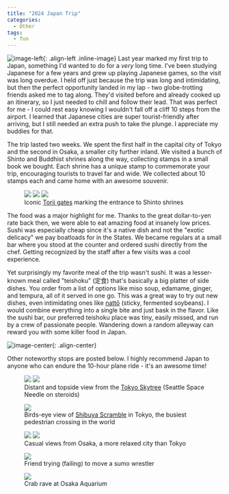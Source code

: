 ```yaml
---
title: "2024 Japan Trip"
categories:
  - Other
tags:
  - fun
---
```


![image-left](/assets/images/Japan/skyline.jpg){: .align-left .inline-image} 
Last year marked my first trip to Japan, something I'd wanted to do for a *very* long time. I've been studying Japanese for a few years and grew up playing Japanese games, so the visit was long overdue. I held off just because the trip was long and intimidating, but then the perfect opportunity landed in my lap - two globe-trotting friends asked me to tag along. They'd visited before and already cooked up an itinerary, so I just needed to chill and follow their lead. That was perfect for me - I could rest easy knowing I wouldn't fall off a cliff 10 steps from the airport. I learned that Japanese cities are super tourist-friendly after arriving, but I still needed an extra push to take the plunge. I appreciate my buddies for that.

The trip lasted two weeks. We spent the first half in the capital city of Tokyo and the second in Osaka, a smaller city further inland. We visited a bunch of Shinto and Buddhist shrines along the way, collecting stamps in a small book we bought. Each shrine has a unique stamp to commemorate your trip, encouraging tourists to travel far and wide. We collected about 10 stamps each and came home with an awesome souvenir.

<figure class="third">
	<img src="/assets/images/Japan/shrine.jpg">
	<img src="/assets/images/Japan/shrine1.jpg">
	<img src="/assets/images/Japan/shrine2.jpg">
	<figcaption>Iconic <a href="https://en.wikipedia.org/wiki/Torii">Torii gates</a> marking the entrance to Shinto shrines</figcaption>
</figure>

The food was a major highlight for me. Thanks to the great dollar-to-yen rate back then, we were able to eat amazing food at insanely low prices. Sushi was especially cheap since it's a native dish and not the "exotic delicacy" we pay boatloads for in the States. We became regulars at a small bar where you stood at the counter and ordered sushi directly from the chef. Getting recognized by the staff after a few visits was a cool experience.

Yet surprisingly my favorite meal of the trip wasn't sushi. It was a lesser-known meal called "teishoku" (定食) that's basically a big platter of side dishes. You order from a list of options like miso soup, edamame, ginger, and tempura, all of it served in one go. This was a great way to try out new dishes, even intimidating ones like [nattō][natto] (sticky, fermented soybeans). I would combine everything into a single bite and just bask in the flavor. Like the sushi bar, our preferred teishoku place was tiny, easily missed, and run by a crew of passionate people. Wandering down a random alleyway can reward you with some killer food in Japan.

![image-center](/assets/images/Japan/teishoku.jpg){: .align-center}

Other noteworthy stops are posted below. I highly recommend Japan to anyone who can endure the 10-hour plane ride - it's an awesome time!



<figure class="half">
	<img src="/assets/images/Japan/distant_tower.jpg">
	<img src="/assets/images/Japan/top_view.jpg">
	<figcaption>Distant and topside view from the <a href="https://en.wikipedia.org/wiki/Tokyo_Skytree">Tokyo Skytree</a> (Seattle Space Needle on steroids)</figcaption>
</figure>

<figure class="align-center">
	<img src="/assets/images/Japan/shibuya_cross.jpg">
	<figcaption>Birds-eye view of <a href="https://en.wikipedia.org/wiki/Shibuya_Crossing">Shibuya Scramble</a> in Tokyo, the busiest pedestrian crossing in the world</figcaption>
</figure>

<figure class="half">
	<img src="/assets/images/Japan/osaka_bridge.jpg">
	<img src="/assets/images/Japan/park.jpg">
	<figcaption>Casual views from Osaka, a more relaxed city than Tokyo</figcaption>
</figure>

<figure class="align-center">
  	<img src="/assets/images/Japan/sumo.png">
  <figcaption>Friend trying (failing) to move a sumo wrestler</figcaption>
</figure>

<figure class="align-center">
  	<img src="/assets/images/Japan/crab_rave.jpg">
  <figcaption>Crab rave at Osaka Aquarium</figcaption>
</figure>


[natto]: https://en.wikipedia.org/wiki/Natt%C5%8D

<style type="text/css">
  .inline-image {
    max-width: 300px;
  }
</style>